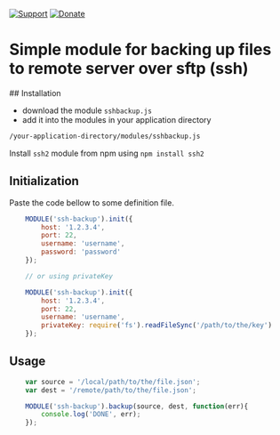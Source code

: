 [![Support](https://www.totaljs.com/img/button-support.png)](https://www.totaljs.com/support/) [![Donate](https://www.totaljs.com/img/button-donate.png)](https://www.totaljs.com/#make-a-donation)

# Simple module for backing up files to remote server over sftp (ssh)


## Installation

- download the module `sshbackup.js`
- add it into the modules in your application directory

```html
/your-application-directory/modules/sshbackup.js
```
Install `ssh2` module from npm using `npm install ssh2`

## Initialization

Paste the code bellow to some definition file.

```javascript
	MODULE('ssh-backup').init({
		host: '1.2.3.4',
		port: 22,
		username: 'username',
		password: 'password'
	});

	// or using privateKey

	MODULE('ssh-backup').init({
		host: '1.2.3.4',
		port: 22,
		username: 'username',
		privateKey: require('fs').readFileSync('/path/to/the/key')
	});
```

## Usage

```javascript
	var source = '/local/path/to/the/file.json';
	var dest = '/remote/path/to/the/file.json';

	MODULE('ssh-backup').backup(source, dest, function(err){
		console.log('DONE', err);
	});
```
